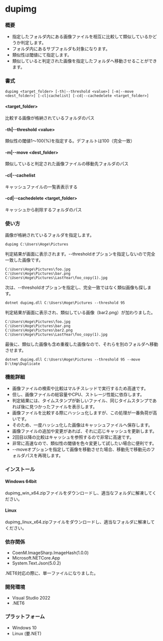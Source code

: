 # dupimg

### 概要
* 指定したフォルダ内にある画像ファイルを相互に比較して類似しているかどうか判定します。
* フォルダ内にあるサブフォルダも対象になります。
* 類似性は閾値にて指定します。
* 類似していると判定された画像を指定したフォルダへ移動させることができます。

### 書式
~~~
dupimg <target_folder> [-th|--threshold <value>] [-m|--move <dest_folder>] [-cl|cachelist] [-cd|--cachedelete <target_folder>]
~~~
#### \<target_folder\>  
比較する画像が格納されているフォルダのパス
#### -th|--threshold \<value\>  
類似性の閾値1～100(%)を指定する。デフォルトは100（完全一致）
#### -m|--move \<dest_folder\>  
類似していると判定された画像ファイルの移動先フォルダのパス
#### -cl|--cachelist
キャッシュファイルの一覧表表示する
#### -cd|--cachedelete \<target_folder\>  
キャッシュから削除するフォルダのパス

### 使い方
画像が格納されているフォルダを指定します。
~~~
dupimg C:\Users\Hoge\Pictures
~~~
判定結果が画面に表示されます。--thresholdオプションを指定しないので完全一致した画像です。
~~~
C:\Users\Hoge\Pictures\foo.jpg
C:\Users\Hoge\Pictures\bar.png
C:\Users\Hoge\Pictures\LastYear\foo_copy(1).jpg
~~~
次は、--thresholdオプションを指定し、完全一致ではなく類似画像も探します。
~~~
dotnet dupimg.dll C:\Users\Hoge\Pictures --threshold 95
~~~
判定結果が画面に表示され、類似している画像（bar2.png）が加わりました。
~~~
C:\Users\Hoge\Pictures\foo.jpg
C:\Users\Hoge\Pictures\bar.png
C:\Users\Hoge\Pictures\bar2.png
C:\Users\Hoge\Pictures\LastYear\foo_copy(1).jpg
~~~
最後に、類似した画像も含め重複した画像なので、それらを別のフォルダへ移動させます。
~~~
dotnet dupimg.dll C:\Users\Hoge\Pictures --threshold 95 --move D:\tmp\Duplicate
~~~

### 機能詳細
* 画像ファイルの検索や比較はマルチスレッドで実行するため高速です。
* 但し、画像ファイルの総容量やCPU、ストレージ性能に依存します。
* 判定結果には、タイムスタンプが新しいファイル、同じタイムスタンプであれば後に見つかったファイルを表示します。
* 画像ファイルを比較する際にハッシュ化しますが、この処理が一番負荷が高いです。
* そのため、一度ハッシュ化した画像はキャッシュファイルへ保存します。
* 画像ファイルの追加や変更があれば、それに応じキャッシュを更新します。
* 2回目以降の比較はキャッシュを参照するので非常に高速です。
* 非常に高速なので、類似性の閾値を色々変更して試したい場合に便利です。
* --moveオプションを指定して画像を移動させた場合、移動先で移動元のフォルダパスを再現します。

### インストール
#### Windows 64bit
dupimg_win_x64.zipファイルをダウンロードし、適当なフォルダに解凍してください。
#### Linux
dupimg_linux_x64.zipファイルをダウンロードし、適当なフォルダに解凍してください。

### 依存関係
* CoenM.ImageSharp.ImageHash(1.0.0)
* Microsoft.NETCore.App
* System.Text.Json(5.0.2)

.NET6対応の際に、単一ファイルになりました。

### 開発環境
* Visual Studio 2022
* .NET6

### プラットフォーム
* Windows 10
* Linux (要.NET)
